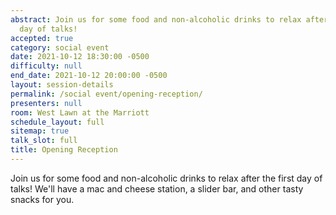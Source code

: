 ```yaml
---
abstract: Join us for some food and non-alcoholic drinks to relax after the first
  day of talks!
accepted: true
category: social event
date: 2021-10-12 18:30:00 -0500
difficulty: null
end_date: 2021-10-12 20:00:00 -0500
layout: session-details
permalink: /social event/opening-reception/
presenters: null
room: West Lawn at the Marriott
schedule_layout: full
sitemap: true
talk_slot: full
title: Opening Reception
---
```


Join us for some food and non-alcoholic drinks to relax after the first day of talks! We'll have a mac and cheese station, a slider bar, and other tasty snacks for you.

